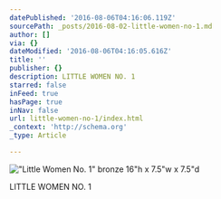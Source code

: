 ```yaml
---
datePublished: '2016-08-06T04:16:06.119Z'
sourcePath: _posts/2016-08-02-little-women-no-1.md
author: []
via: {}
dateModified: '2016-08-06T04:16:05.616Z'
title: ''
publisher: {}
description: LITTLE WOMEN NO. 1
starred: false
inFeed: true
hasPage: true
inNav: false
url: little-women-no-1/index.html
_context: 'http://schema.org'
_type: Article

---
```

!["Little Women No. 1"  bronze                                                                              16"h x 7.5"w x 7.5"d](https://s3-us-west-2.amazonaws.com/the-grid-img/p/3353f809dbece0ad315aec86addc4ba7985c1567.jpg)

LITTLE WOMEN NO. 1